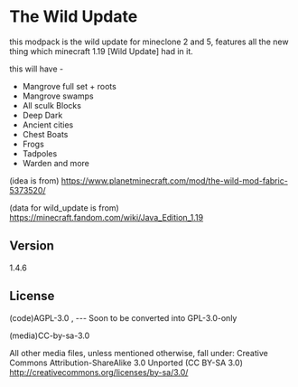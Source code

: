 # The Wild Update
this modpack is the wild update for mineclone 2 and 5, features all the new thing which minecraft 1.19 [Wild Update] had in it.

this will have -
- Mangrove full set + roots
- Mangrove swamps
- All sculk Blocks
- Deep Dark
- Ancient cities
- Chest Boats
- Frogs
- Tadpoles
- Warden
and more

(idea is from)
https://www.planetminecraft.com/mod/the-wild-mod-fabric-5373520/

(data for wild_update is from)
https://minecraft.fandom.com/wiki/Java_Edition_1.19

## Version
1.4.6

## License
(code)AGPL-3.0 , --- Soon to be converted into GPL-3.0-only

(media)CC-by-sa-3.0

All other media files, unless mentioned otherwise, fall under: Creative Commons Attribution-ShareAlike 3.0 Unported (CC BY-SA 3.0)
http://creativecommons.org/licenses/by-sa/3.0/
